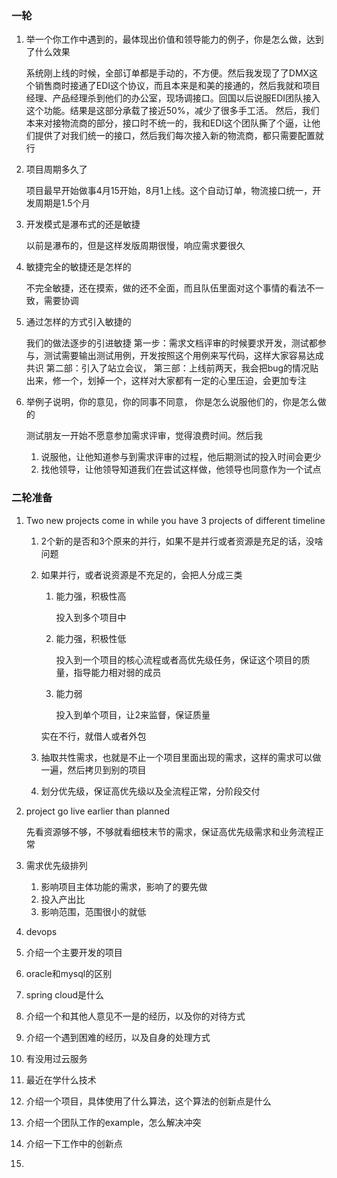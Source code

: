 ### 一轮

1. 举一个你工作中遇到的，最体现出价值和领导能力的例子，你是怎么做，达到了什么效果

   系统刚上线的时候，全部订单都是手动的，不方便。然后我发现了了DMX这个销售商时接通了EDI这个协议，而且本来是和美的接通的，然后我就和项目经理、产品经理杀到他们的办公室，现场调接口。回国以后说服EDI团队接入这个功能。结果是这部分承载了接近50%，减少了很多手工活。
   然后，我们本来对接物流商的部分，接口时不统一的，我和EDI这个团队撕了个逼，让他们提供了对我们统一的接口，然后我们每次接入新的物流商，都只需要配置就行

2. 项目周期多久了

   项目最早开始做事4月15开始，8月1上线。这个自动订单，物流接口统一，开发周期是1.5个月

3. 开发模式是瀑布式的还是敏捷

   以前是瀑布的，但是这样发版周期很慢，响应需求要很久

4. 敏捷完全的敏捷还是怎样的

   不完全敏捷，还在摸索，做的还不全面，而且队伍里面对这个事情的看法不一致，需要协调

5. 通过怎样的方式引入敏捷的

   我们的做法逐步的引进敏捷
   第一步：需求文档评审的时候要求开发，测试都参与，测试需要输出测试用例，开发按照这个用例来写代码，这样大家容易达成共识
   第二部：引入了站立会议，
   第三部：上线前两天，我会把bug的情况贴出来，修一个，划掉一个，这样对大家都有一定的心里压迫，会更加专注

6. 举例子说明，你的意见，你的同事不同意， 你是怎么说服他们的，你是怎么做的

   测试朋友一开始不愿意参加需求评审，觉得浪费时间。然后我
     1. 说服他，让他知道参与到需求评审的过程，他后期测试的投入时间会更少
     2. 找他领导，让他领导知道我们在尝试这样做，他领导也同意作为一个试点

### 二轮准备

1. Two new projects come in while you have 3 projects of different timeline

   1. 2个新的是否和3个原来的并行，如果不是并行或者资源是充足的话，没啥问题

   2. 如果并行，或者说资源是不充足的，会把人分成三类

      1. 能力强，积极性高

         投入到多个项目中

      2. 能力强，积极性低

         投入到一个项目的核心流程或者高优先级任务，保证这个项目的质量，指导能力相对弱的成员

      3. 能力弱

         投入到单个项目，让2来监督，保证质量

      实在不行，就借人或者外包

   3. 抽取共性需求，也就是不止一个项目里面出现的需求，这样的需求可以做一遍，然后拷贝到别的项目

   4. 划分优先级，保证高优先级以及全流程正常，分阶段交付

2. project go live earlier than planned

   先看资源够不够，不够就看细枝末节的需求，保证高优先级需求和业务流程正常

3. 需求优先级排列

   1. 影响项目主体功能的需求，影响了的要先做
   2. 投入产出比
   3. 影响范围，范围很小的就低

4. devops

5. 介绍一个主要开发的项目

6. oracle和mysql的区别

7. spring cloud是什么

8. 介绍一个和其他人意见不一是的经历，以及你的对待方式

9. 介绍一个遇到困难的经历，以及自身的处理方式

10. 有没用过云服务

11. 最近在学什么技术

12. 介绍一个项目，具体使用了什么算法，这个算法的创新点是什么

13. 介绍一个团队工作的example，怎么解决冲突

14. 介绍一下工作中的创新点

15. 

